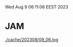 Wed Aug  9 06:11:06 EEST 2023
# JAM
<a href='./cache/202308/09_06.log'>./cache/202308/09_06.log</a>
